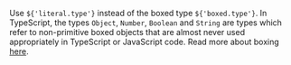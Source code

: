 Use `${'literal.type'}` instead of the boxed type `${'boxed.type'}`. In
TypeScript, the types `Object`, `Number`, `Boolean` and `String` are types which
refer to non-primitive boxed objects that are almost never used appropriately in
TypeScript or JavaScript code. Read more about boxing [here](https://en.wikipedia.org/wiki/Object_type_(object-oriented_programming)#Boxing).

